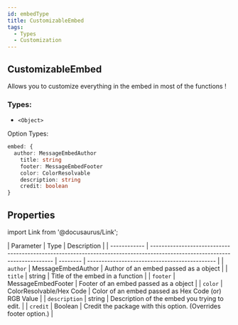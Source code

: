 ```yaml
---
id: embedType
title: CustomizableEmbed
tags:
  - Types
  - Customization
---
```


## CustomizableEmbed

Allows you to customize everything in the embed in most of the functions !

### Types:
- `<Object>`

Option Types:
```ts
embed: {
  author: MessageEmbedAuthor
	title: string
	footer: MessageEmbedFooter
	color: ColorResolvable
	description: string
	credit: boolean
}
```

## Properties

import Link from '@docusaurus/Link';

| Parameter      | Type                                                                                                                       | Description                                   |
| ------------ | -------------------------------------------------------------------------------------------------------------------------- | --------  | --------------------------------------------- |
| `author`       | <Link to="https://discord.js.org/#/docs/discord.js/stable/typedef/MessageEmbedAuthor">MessageEmbedAuthor</Link>       | Author of an embed passed as a object    |
| `title`       | <Link to="https://developer.mozilla.org/en-US/docs/Web/JavaScript/Reference/Global_Objects/String">string</Link>       | Title of the embed in a function    |
| `footer`       | <Link to="https://discord.js.org/#/docs/discord.js/stable/typedef/MessageEmbedFooter">MessageEmbedFooter</Link>       | Footer of an embed passed as a object    |
| `color`       | <Link to="https://discord.js.org/#/docs/discord.js/stable/typedef/ColorResolvable">ColorResolvable/Hex Code</Link>       | Color of an embed passed as Hex Code (or) RGB Value    |
| `description`       | <Link to="https://developer.mozilla.org/en-US/docs/Web/JavaScript/Reference/Global_Objects/String">string</Link>        | Description of the embed you trying to edit.   |
| `credit`       | <Link to="https://developer.mozilla.org/en-US/docs/Web/JavaScript/Reference/Global_Objects/Boolean">Boolean</Link>        | Credit the package with this option. (Overrides footer option.)   |